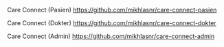 Care Connect (Pasien)
https://github.com/mikhlasnr/care-connect-pasien

Care Connect (Dokter)
https://github.com/mikhlasnr/care-connect-dokter

Care Connect (Admin)
https://github.com/mikhlasnr/care-connect-admin
